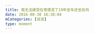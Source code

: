 ```yaml
---
title: 我无法接受在常德混了19年坐车还坐反向
date: 2016-08-30 16:38:04
mCategories: [说说]
type: moment
---
```


<div id="pics-20160830163804"></div>

<script src="/lib/moment/pics.js"></script>
<script>
var data = [
    {"link": "2016-08-30_000000.jpeg", "type": "shuoshuo"}
];
picsRender(data, "pics-20160830163804");
</script>
